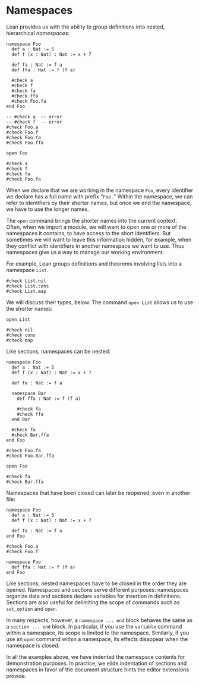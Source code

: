 # Namespaces

Lean provides us with the ability to group definitions into nested, hierarchical *namespaces*:

```lean
namespace Foo
  def a : Nat := 5
  def f (x : Nat) : Nat := x + 7

  def fa : Nat := f a
  def ffa : Nat := f (f a)

  #check a
  #check f
  #check fa
  #check ffa
  #check Foo.fa
end Foo

-- #check a  -- error
-- #check f  -- error
#check Foo.a
#check Foo.f
#check Foo.fa
#check Foo.ffa

open Foo

#check a
#check f
#check fa
#check Foo.fa
```

When we declare that we are working in the namespace ``Foo``, every identifier we declare has
a full name with prefix "``Foo.``" Within the namespace, we can refer to identifiers
by their shorter names, but once we end the namespace, we have to use the longer names.

The ``open`` command brings the shorter names into the current context. Often, when we import a
module, we will want to open one or more of the namespaces it contains, to have access to the short identifiers.
But sometimes we will want to leave this information hidden, for example, when they conflict with
identifiers in another namespace we want to use. Thus namespaces give us a way to manage our working environment.

For example, Lean groups definitions and theorems involving lists into a namespace ``List``.
```lean
#check List.nil
#check List.cons
#check List.map
```
We will discuss their types, below. The command ``open List`` allows us to use the shorter names:
```lean
open List

#check nil
#check cons
#check map
```
Like sections, namespaces can be nested:
```lean
namespace Foo
  def a : Nat := 5
  def f (x : Nat) : Nat := x + 7

  def fa : Nat := f a

  namespace Bar
    def ffa : Nat := f (f a)

    #check fa
    #check ffa
  end Bar

  #check fa
  #check Bar.ffa
end Foo

#check Foo.fa
#check Foo.Bar.ffa

open Foo

#check fa
#check Bar.ffa
```
Namespaces that have been closed can later be reopened, even in another file:
```lean
namespace Foo
  def a : Nat := 5
  def f (x : Nat) : Nat := x + 7

  def fa : Nat := f a
end Foo

#check Foo.a
#check Foo.f

namespace Foo
  def ffa : Nat := f (f a)
end Foo
```

Like sections, nested namespaces have to be closed in the order they are opened.
Namespaces and sections serve different purposes: namespaces organize data and sections declare variables for insertion in definitions.
Sections are also useful for delimiting the scope of commands such as ``set_option`` and ``open``.

In many respects, however, a ``namespace ... end`` block behaves the same as a ``section ... end`` block.
In particular, if you use the ``variable`` command within a namespace, its scope is limited to the namespace.
Similarly, if you use an ``open`` command within a namespace, its effects disappear when the namespace is closed.

In all the examples above, we have indented the namespace contents for demonstration purposes.
In practice, we elide indentation of sections and namespaces in favor of the document structure hints the editor extensions provide.
